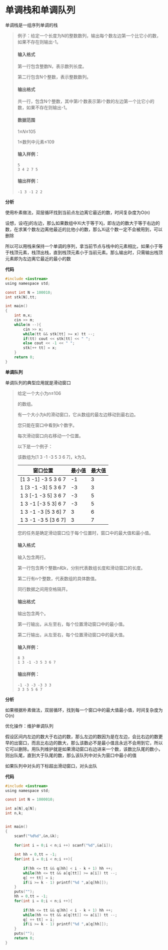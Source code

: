 # 单调栈和单调队列

单调栈是一组序列单调的栈

> 例子：给定一个长度为N的整数数列，输出每个数左边第一个比它小的数，如果不存在则输出-1。
>
> #### 输入格式
>
> 第一行包含整数N，表示数列长度。
>
> 第二行包含N个整数，表示整数数列。
>
> #### 输出格式
>
> 共一行，包含N个整数，其中第i个数表示第i个数的左边第一个比它小的数，如果不存在则输出-1。
>
> #### 数据范围
>
> 1≤*N*≤105
>
> 1≤数列中元素≤109
> 
>
> 
>#### 输入样例：
> 
>```
> 5
> 3 4 2 7 5
> ```
> 
>#### 输出样例：
> 
>```
> -1 3 -1 2 2
> ```



**分析**

使用朴素做法，双层循环找到当前点左边离它最近的数，时间复杂度为O(n)



设想，设i在j的左边，那么如果数组中Xi大于等于Xj，即左边的数大于等于右边的数，在求某个数左边离他最近的比他小的数，那么Xi这个数一定不会被用到，可以删除



所以可以用栈来保持一个单调的序列，拿当前节点与栈中的元素相比，如果小于等于栈顶元素，栈顶出栈，直到栈顶元素小于当前元素。那么输出时，只需输出栈顶元素即为左边离它最近的最小的数



**代码**

```c
#include <iostream>
using namespace std;

const int N = 100010;
int stk[N],tt;

int main()
{
    int m,x;
    cin >> m;
    while(m --){
        cin >> x;
        while(tt && stk[tt] >= x) tt --;
        if(tt) cout << stk[tt] << " ";
        else cout << -1 << " ";
        stk[++ tt] = x;
    }
    return 0;
}
```



**单调队列**

单调队列的典型应用就是滑动窗口

> 给定一个大小为*n*≤106
>
> 的数组。 
>
> 有一个大小为k的滑动窗口，它从数组的最左边移动到最右边。 
>
> 您只能在窗口中看到k个数字。 
>
> 每次滑动窗口向右移动一个位置。 
>
> 以下是一个例子：
>
> 该数组为[1 3 -1 -3 5 3 6 7]，k为3。
>
> | 窗口位置                  | 最小值 | 最大值 |
> | ------------------------- | ------ | ------ |
> | [1  3  -1] -3  5  3  6  7 | -1     | 3      |
> | 1 [3  -1  -3] 5  3  6  7  | -3     | 3      |
> | 1  3 [-1  -3  5] 3  6  7  | -3     | 5      |
> | 1  3  -1 [-3  5  3] 6  7  | -3     | 5      |
> | 1  3  -1  -3 [5  3  6] 7  | 3      | 6      |
> | 1  3  -1  -3  5 [3  6  7] | 3      | 7      |
>
> 您的任务是确定滑动窗口位于每个位置时，窗口中的最大值和最小值。
>
> #### 输入格式
>
> 输入包含两行。 
>
> 第一行包含两个整数n和k，分别代表数组长度和滑动窗口的长度。 
>
> 第二行有n个整数，代表数组的具体数值。
>
> 同行数据之间用空格隔开。
>
> #### 输出格式
>
> 输出包含两个。
>
> 第一行输出，从左至右，每个位置滑动窗口中的最小值。
>
> 第二行输出，从左至右，每个位置滑动窗口中的最大值。
>
> #### 输入样例：
>
> ```
> 8 3
> 1 3 -1 -3 5 3 6 7
> ```
>
> #### 输出样例：
>
> ```
> -1 -3 -3 -3 3 3
> 3 3 5 5 6 7
> ```



**分析**

如果根据朴素做法，双层循环，找到每一个窗口中的最大值最小值，时间复杂度为O(n)

优化操作：维护单调队列

假设区间内左边的数大于右边的数，那么左边的数因为是在左边，会比右边的数更早的出窗口，而且比右边的数大，那么该数必不是最小值且永远不会用到它，所以它可以删除。用队列维护就是如果滑动窗口右边进来一个数，该数比队尾的数小，则出队尾，直到大于队尾的数，那么该队列中对头为窗口中最小的值

如果队列中对头的下标超出滑动窗口，对头出队



**代码**

```c
#include <iostream>
using namespace std;

const int N = 1000010;

int a[N],q[N];
int n,k;


int main()
{
    scanf("%d%d",&n,&k);
    
    for(int i = 0;i < n;i ++) scanf("%d",&a[i]);
    
    int hh = 0,tt = -1;
    for(int i = 0;i < n;i ++){
        
        if(hh <= tt && q[hh] < i - k + 1) hh ++;
        while(hh <= tt && a[q[tt]] >= a[i]) tt --;
        q[ ++ tt] = i;
        if(i >= k - 1) printf("%d ",a[q[hh]]);
    }
    puts("");
    hh = 0,tt = -1;
    for(int i = 0;i < n;i ++){
        
        if(hh <= tt && q[hh] < i - k + 1) hh ++;
        while(hh <= tt && a[q[tt]] <= a[i]) tt --;
        q[ ++ tt] = i;
        if(i >= k - 1) printf("%d ",a[q[hh]]);
    }
    puts("");
    return 0;
}
```

